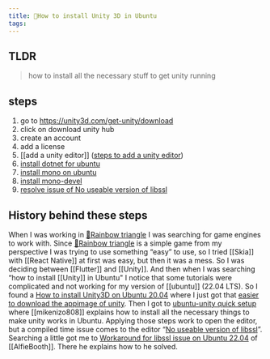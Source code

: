 ```yaml
---
title: 🌱How to install Unity 3D in Ubuntu
tags:
---
```


## TLDR
> how to install all the necessary stuff to get unity running

## steps
1. go to https://unity3d.com/get-unity/download
2. click on download unity hub
3. create an account
4. add a license
5. [[add a unity editor]] ([steps to add a unity editor](/Extracts/steps%20to%20add%20a%20unity%20editor.md))
6. [install dotnet for ubuntu](/Extracts/install%20dotnet%20for%20ubuntu.md)
7. [install mono on ubuntu](/Extracts/install%20mono%20on%20ubuntu.md)
8. [install mono-devel](/Extracts/install%20mono-devel.md)
9. [resolve issue of No useable version of libssl](/Extracts/resolve%20issue%20of%20No%20useable%20version%20of%20libssl.md)

## History behind these steps
When I was working in [🌱Rainbow triangle](/🌱Rainbow%20triangle.md) I was searching for game engines to work with. Since [🌱Rainbow triangle](/🌱Rainbow%20triangle.md) is a simple game from my perspective I was trying to use something “easy” to use, so I tried [[Skia]] with [[React Native]] at first was easy, but then it was a mess. So I was deciding between [[Flutter]] and [[Unity]]. And then when I was searching “how to install [[Unity]] in Ubuntu" I notice that some tutorials were complicated and not working for my version of [[ubuntu]] (22.04 LTS). So I found a [How to install Unity3D on Ubuntu 20.04](/Bibliography/How%20to%20install%20Unity3D%20on%20Ubuntu%2020.04.md) where I just got that [easier to download the appimage of unity](/Extracts/easier%20to%20download%20the%20appimage%20of%20unity.md). Then I got to [ubuntu-unity quick setup](/Bibliography/ubuntu-unity%20quick%20setup.md) where [[mikenizo808]] explains how to install all the necessary things to make unity works in Ubuntu. Applying those steps work to open the editor, but a compiled time issue comes to the editor “[No useable version of libssl](/Extracts/resolve%20issue%20of%20No%20useable%20version%20of%20libssl.md)”. Searching a little got me to [Workaround for libssl issue on Ubuntu 22.04](/Bibliography/Workaround%20for%20libssl%20issue%20on%20Ubuntu%2022.04.md) of [[AlfieBooth]]. There he explains how to he solved.
